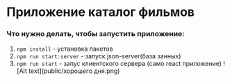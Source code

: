 # Приложение каталог фильмов

### Что нужно делать, чтобы запустить приложение:

1. `npm install` - установка пакетов
2. `npm run start:server` - запуск json-server(база занных)
3. `npm run start` - запус клиентского сервера (само react приложение)
![Alt text](public/хорошего дня.png)
